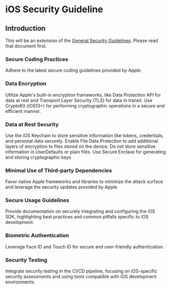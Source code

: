 # iOS Security Guideline

## Introduction

This will be an extension of the [General Security Guidelines](general-security-guidelines.md). Please read that document first.

### Secure Coding Practices
Adhere to the latest secure coding guidelines provided by Apple.

### Data Encryption
Utilize Apple's built-in encryption frameworks, like Data Protection API for data at rest and Transport Layer Security (TLS) for data in transit.
Use CryptoKit (iOS13+) for performing cryptographic operations in a secure and efficient manner.

### Data at Rest Security
Use the iOS Keychain to store sensitive information like tokens, credentials, and personal data securely.
Enable File Data Protection to add additional layers of encryption to files stored on the device.
Do not store sensitive information in UserDefaults or plain files.
Use Secure Enclave for generating and storing cryptographic keys

### Minimal Use of Third-party Dependencies
Favor native Apple frameworks and libraries to minimize the attack surface and leverage the security updates provided by Apple.

### Secure Usage Guidelines 
Provide documentation on securely integrating and configuring the iOS SDK, highlighting best practices and common pitfalls specific to iOS development.

### Biometric Authentication
Leverage Face ID and Touch ID for secure and user-friendly authentication. 

### Security Testing 
Integrate security testing in the CI/CD pipeline, focusing on iOS-specific security assessments and using tools compatible with iOS development environments.

